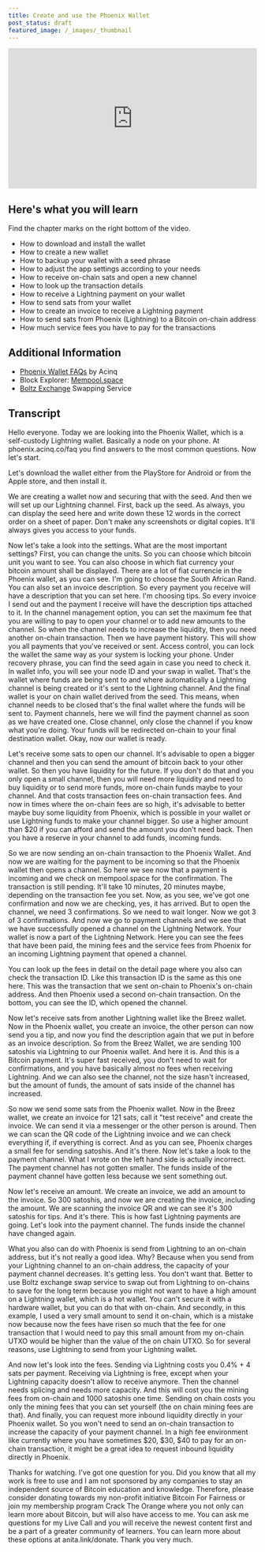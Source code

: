 ```yaml
---
title: Create and use the Phoenix Wallet
post_status: draft
featured_image: /_images/_thumbnail
---
```


<div style="padding:56.25% 0 0 0;position:relative;"><iframe src="https://player.vimeo.com/video/896849263?badge=0&amp;autopause=0&amp;player_id=0&amp;app_id=58479" frameborder="0" allow="autoplay; fullscreen; picture-in-picture" style="position:absolute;top:0;left:0;width:100%;height:100%;" title="Phoenix Wallet Tutorial"></iframe></div>

<div style="margin-bottom:30px;"></div>

## Here's what you will learn

Find the chapter marks on the right bottom of the video.

- How to download and install the wallet
- How to create a new wallet
- How to backup your wallet with a seed phrase
- How to adjust the app settings according to your needs
- How to receive on-chain sats and open a new channel
- How to look up the transaction details
- How to receive a Lightning payment on your wallet
- How to send sats from your wallet
- How to create an invoice to receive a Lightning payment
- How to send sats from Phoenix (Lightning) to a Bitcoin on-chain address
- How much service fees you have to pay for the transactions

## Additional Information
* [Phoenix Wallet FAQs](https://phoenix.acinq.co/faq) by Acinq
* Block Explorer: [Mempool.space](https://mempool.space/)
* [Boltz Exchange](https://boltz.exchange/swap) Swapping Service

## Transcript
Hello everyone. Today we are looking into the Phoenix Wallet, which is a self-custody Lightning wallet. Basically a node on your phone. At phoenix.acinq.co/faq you find answers to the most common questions. Now let's start. 

Let's download the wallet either from the PlayStore for Android or from the Apple store, and then install it. 

We are creating a wallet now and securing that with the seed. And then we will set up our Lightning channel. First, back up the seed. As always, you can display the seed here and write down these 12 words in the correct order on a sheet of paper. Don't make any screenshots or digital copies. It'll always gives you access to your funds. 

Now let's take a look into the settings. What are the most important settings? First, you can change the units. So you can choose which bitcoin unit you want to see. You can also choose in which fiat currency your bitcoin amount shall be displayed. There are a lot of fiat currencie in the Phoenix wallet, as you can see. I'm going to choose the South African Rand. You can also set an invoice description. So every payment you receive will have a description that you can set here. I'm choosing tips. So every invoice I send out and the payment I receive will have the description tips attached to it. In the channel management option, you can set the maximum fee that you are willing to pay to open your channel or to add new amounts to the channel. So when the channel needs to increase the liquidity, then you need another on-chain transaction. Then we have payment history. This will show you all payments that you've received or sent. Access control, you can lock the wallet the same way as your system is locking your phone. Under recovery phrase, you can find the seed again in case you need to check it. In wallet info, you will see your node ID and your swap in wallet. That's the wallet where funds are being sent to and where automatically a Lightning channel is being created or it's sent to the Lightning channel. And the final wallet is your on chain wallet derived from the seed. This means, when channel needs to be closed that's the final wallet where the funds will be sent to. Payment channels, here we will find the payment channel as soon as we have created one. Close channel, only close the channel if you know what you're doing. Your funds will be redirected on-chain to your final destination wallet. Okay, now our wallet is ready. 

Let's receive some sats to open our channel. It's advisable to open a bigger channel and then you can send the amount of bitcoin back to your other wallet. So then you have liquidity for the future. If you don't do that and you only open a small channel, then you will need more liquidity and need to buy liquidity or to send more funds, more on-chain funds maybe to your channel. And that costs transaction fees on-chain transaction fees. And now in times where the on-chain fees are so high, it's advisable to better maybe buy some liquidity from Phoenix, which is possible in your wallet or use Lightning funds to make your channel bigger. So use a higher amount than $20 if you can afford and send the amount you don't need back. Then you have a reserve in your channel to add funds, incoming funds. 

So we are now sending an on-chain transaction to the Phoenix Wallet. And now we are waiting for the payment to be incoming so that the Phoenix wallet then opens a channel. So here we see now that a payment is incoming and we check on mempool.space for the confirmation. The transaction is still pending. It'll take 10 minutes, 20 minutes maybe, depending on the transaction fee you set. Now, as you see, we've got one confirmation and now we are checking, yes, it has arrived. But to open the channel, we need 3 confirmations. So we need to wait longer. Now we got 3 of 3 confirmations. And now we go to payment channels and we see that we have successfully opened a channel on the Lightning Network. Your wallet is now a part of the Lightning Network. Here you can see the fees that have been paid, the mining fees and the service fees from Phoenix for an incoming Lightning payment that opened a channel. 

You can look up the fees in detail on the detail page where you also can check the transaction ID. Like this transaction ID is the same as this one here. This was the transaction that we sent on-chain to Phoenix's on-chain address. And then Phoenix used a second on-chain transaction. On the bottom, you can see the ID, which opened the channel. 

Now let's receive sats from another Lightning wallet like the Breez wallet. Now in the Phoenix wallet, you create an invoice, the other person can now send you a tip, and now you find the description again that we put in before as an invoice description. So from the Breez Wallet, we are sending 100 satoshis via Lightning to our Phoenix wallet. And here it is. And this is a Bitcoin payment. It's super fast received, you don't need to wait for confirmations, and you have basically almost no fees when receiving Lightning. And we can also see the channel, not the size hasn't increased, but the amount of funds, the amount of sats inside of the channel has increased. 

So now we send some sats from the Phoenix wallet. Now in the Breez wallet, we create an invoice for 121 sats, call it "test receive" and create the invoice. We can send it via a messenger or the other person is around. Then we can scan the QR code of the Lightning invoice and we can check everything if, if everything is correct. And as you can see, Phoenix charges a small fee for sending satoshis. And it's there. Now let's take a look to the payment channel. What I wrote on the left hand side is actually incorrect. The payment channel has not gotten smaller. The funds inside of the payment channel have gotten less because we sent something out. 

Now let's receive an amount. We create an invoice, we add an amount to the invoice. So 300 satoshis, and now we are creating the invoice, including the amount. We are scanning the invoice QR and we can see it's 300 satoshis for tips. And it's there. This is how fast Lightning payments are going. Let's look into the payment channel. The funds inside the channel have changed again. 

What you also can do with Phoenix is send from Lightning to an on-chain address, but it's not really a good idea. Why? Because when you send from your Lightning channel to an on-chain address, the capacity of your payment channel decreases. It's getting less. You don't want that. Better to use Boltz exchange swap service to swap out from Lightning to on-chains to save for the long term because you might not want to have a high amount on a Lightning wallet, which is a hot wallet. You can't secure it with a hardware wallet, but you can do that with on-chain. And secondly, in this example, I used a very small amount to send it on-chain, which is a mistake now because now the fees have risen so much that the fee for one transaction that I would need to pay this small amount from my on-chain UTXO would be higher than the value of the on chain UTXO. So for several reasons, use Lightning to send from your Lightning wallet. 

And now let's look into the fees. Sending via Lightning costs you 0.4% + 4 sats per payment. Receiving via Lightning is free, except when your Lightning capacity doesn't allow to receive anymore. Then the channel needs splicing and needs more capacity. And this will cost you the mining fees from on-chain and 1000 satoshis one time. Sending on chain costs you only the mining fees that you can set yourself (the on chain mining fees are that). And finally, you can request more inbound liquidity directly in your Phoenix wallet. So you won't need to send an on-chain transaction to increase the capacity of your payment channel. In a high fee environment like currently where you have sometimes $20, $30, $40 to pay for an on-chain transaction, it might be a great idea to request inbound liquidity directly in Phoenix. 

Thanks for watching. I've got one question for you. Did you know that all my work is free to use and I am not sponsored by any companies to stay an independent source of Bitcoin education and knowledge. Therefore, please consider donating towards my non-profit initiative Bitcoin For Fairness or join my membership program Crack The Orange where you not only can learn more about Bitcoin, but will also have access to me. You can ask me questions for my Live Call and you will receive the newest content first and be a part of a greater community of learners. You can learn more about these options at anita.link/donate. Thank you very much.
